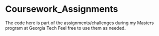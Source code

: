 # Coursework_Assignments
The code here is part of the assignments/challenges during my Masters program at Georgia Tech
Feel free to use them as needed.
